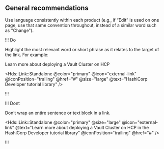 ## General recommendations

Use language consistently within each product (e.g., if “Edit” is used on one page, use that same convention throughout, instead of a similar word such as "Change").

!!! Do

Highlight the most relevant word or short phrase as it relates to the target of the link. For example:

<span class="hds-typography-text-300">Learn more about deploying a Vault Cluster on HCP</span>

<Hds::Link::Standalone @color="primary" @icon="external-link" @iconPosition="trailing" @href="#" @size="large" @text="HashiCorp Developer tutorial library" />

!!!

!!! Dont

Don’t wrap an entire sentence or text block in a link.

<Hds::Link::Standalone @color="primary" @size="large" @icon="external-link" @text="Learn more about deploying a Vault Cluster on HCP in the HashiCorp Developer tutorial library" @iconPosition="trailing" @href="#" />

!!!